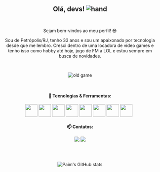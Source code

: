 <div align="center">

## Olá, devs! ![hand](https://github.com/cinthia-queiroz/cinthia-queiroz/blob/main/hand.gif)
&nbsp;


Sejam bem-vindos ao meu perfil! :sunglasses:

Sou de Petrópolis/RJ, tenho 33 anos e sou um apaixonado por tecnologia desde que me lembro. Cresci dentro de uma locadora de vídeo games e tenho isso como hobby até hoje, jogo de FM a LOL e estou sempre em busca de novidades.

&nbsp;


![old game](https://github.com/cinthia-queiroz/cinthia-queiroz/blob/main/video-games-retro.gif)

&nbsp;

#### :hammer: Tecnologias & Ferramentas:

<img width="40px" src="https://cdn.jsdelivr.net/gh/devicons/devicon/icons/html5/html5-plain-wordmark.svg" /> <img width="40px" src="https://cdn.jsdelivr.net/gh/devicons/devicon/icons/css3/css3-plain-wordmark.svg" /> <img width="40px" src="https://cdn.jsdelivr.net/gh/devicons/devicon/icons/javascript/javascript-plain.svg" /> <img width="40px" src="https://cdn.jsdelivr.net/gh/devicons/devicon/icons/react/react-original.svg" /> <img width="40px" src="https://cdn.jsdelivr.net/gh/devicons/devicon/icons/redux/redux-original.svg" /> <img width="40px" src="https://cdn.jsdelivr.net/gh/devicons/devicon/icons/docker/docker-plain.svg" /> <img width="40px" src="https://cdn.jsdelivr.net/gh/devicons/devicon/icons/mysql/mysql-original.svg" /> <img width="40px" src="https://cdn.jsdelivr.net/gh/devicons/devicon/icons/nodejs/nodejs-original.svg" />
&nbsp;
#### 📫 Contatos:

<div>
<a href = "mailto:victor-paim@hotmail.com"><img src="https://img.shields.io/badge/Gmail-D14836?style=for-the-badge&logo=gmail&logoColor=white" target="_blank"></a>
<a href="https://www.linkedin.com/in/seu-usuário-linkedln-aqui" target="_blank"><img src="https://img.shields.io/badge/-LinkedIn-%230077B5?style=for-the-badge&logo=linkedin&logoColor=white" target="_blank"></a>   
</div>
&nbsp;

&nbsp;

![Paim's GitHub stats](https://github-readme-stats.vercel.app/api?username=paim-victor&show_icons=true&theme=transparent)
